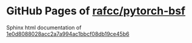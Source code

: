 GitHub Pages of [rafcc/pytorch-bsf](https://github.com/rafcc/pytorch-bsf)
===
Sphinx html documentation of [1e0d8088028acc2a7a994ac1bbcf08db19ce45b6](https://github.com/rafcc/pytorch-bsf/tree/1e0d8088028acc2a7a994ac1bbcf08db19ce45b6)
